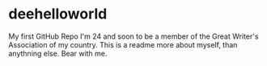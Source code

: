 # deehelloworld
My first GitHub Repo
I'm 24 and soon to be a member of the Great Writer's Association of my country. This is a readme more about myself, than anythning else. Bear with me.
